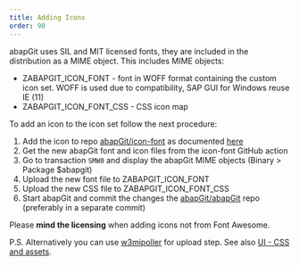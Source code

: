 ```yaml
---
title: Adding Icons
order: 90
---
```


abapGit uses SIL and MIT licensed fonts, they are included in the distribution as a MIME object. This includes MIME objects:

- ZABAPGIT_ICON_FONT - font in WOFF format containing the custom icon set. WOFF is used due to compatibility, SAP GUI for Windows reuse IE (11)
- ZABAPGIT_ICON_FONT_CSS - CSS icon map

To add an icon to the icon set follow the next procedure:

1. Add the icon to repo [abapGit/icon-font](https://github.com/abapGit/icon-font) as documented [here](https://github.com/abapGit/icon-font/blob/main/README.md)
2. Get the new abapGit font and icon files from the icon-font GitHub action
3. Go to transaction `SMW0` and display the abapGit MIME objects (Binary > Package $abapgit)
4. Upload the new font file to ZABAPGIT_ICON_FONT
5. Upload the new CSS file to ZABAPGIT_ICON_FONT_CSS
6. Start abapGit and commit the changes the [abapGit/abapGit](https://github.com/abapGit/abapGit) repo (preferably in a separate commit)

Please **mind the licensing** when adding icons not from Font Awesome.

P.S. Alternatively you can use [w3mipoller](https://github.com/sbcgua/abap_w3mi_poller) for upload step. See also [UI - CSS and assets](./developing-ui-css.html).
